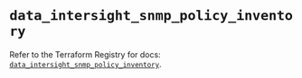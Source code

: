 # `data_intersight_snmp_policy_inventory`

Refer to the Terraform Registry for docs: [`data_intersight_snmp_policy_inventory`](https://registry.terraform.io/providers/ciscodevnet/intersight/1.0.71/docs/data-sources/snmp_policy_inventory).

